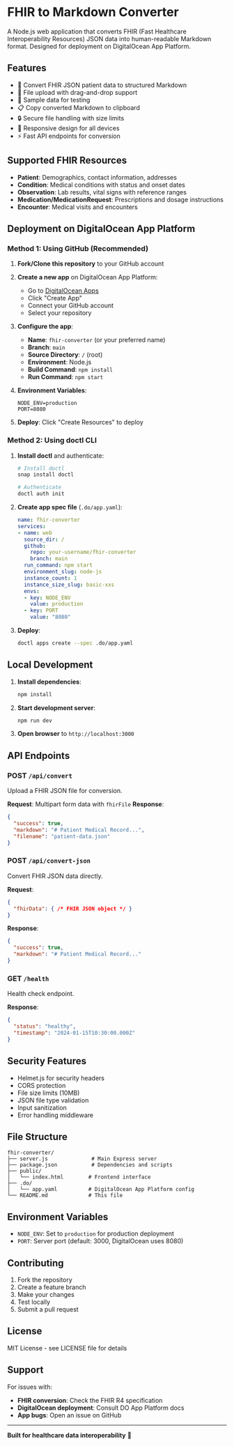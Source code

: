 # FHIR to Markdown Converter

A Node.js web application that converts FHIR (Fast Healthcare Interoperability Resources) JSON data into human-readable Markdown format. Designed for deployment on DigitalOcean App Platform.

## Features

- 🏥 Convert FHIR JSON patient data to structured Markdown
- 📁 File upload with drag-and-drop support
- 🎯 Sample data for testing
- 📋 Copy converted Markdown to clipboard
- 🔒 Secure file handling with size limits
- 📱 Responsive design for all devices
- ⚡ Fast API endpoints for conversion

## Supported FHIR Resources

- **Patient**: Demographics, contact information, addresses
- **Condition**: Medical conditions with status and onset dates
- **Observation**: Lab results, vital signs with reference ranges
- **Medication/MedicationRequest**: Prescriptions and dosage instructions
- **Encounter**: Medical visits and encounters

## Deployment on DigitalOcean App Platform

### Method 1: Using GitHub (Recommended)

1. **Fork/Clone this repository** to your GitHub account

2. **Create a new app** on DigitalOcean App Platform:
   - Go to [DigitalOcean Apps](https://cloud.digitalocean.com/apps)
   - Click "Create App"
   - Connect your GitHub account
   - Select your repository

3. **Configure the app**:
   - **Name**: `fhir-converter` (or your preferred name)
   - **Branch**: `main`
   - **Source Directory**: `/` (root)
   - **Environment**: Node.js
   - **Build Command**: `npm install`
   - **Run Command**: `npm start`

4. **Environment Variables**:
   ```
   NODE_ENV=production
   PORT=8080
   ```

5. **Deploy**: Click "Create Resources" to deploy

### Method 2: Using doctl CLI

1. **Install doctl** and authenticate:
   ```bash
   # Install doctl
   snap install doctl
   
   # Authenticate
   doctl auth init
   ```

2. **Create app spec file** (`.do/app.yaml`):
   ```yaml
   name: fhir-converter
   services:
   - name: web
     source_dir: /
     github:
       repo: your-username/fhir-converter
       branch: main
     run_command: npm start
     environment_slug: node-js
     instance_count: 1
     instance_size_slug: basic-xxs
     envs:
     - key: NODE_ENV
       value: production
     - key: PORT
       value: "8080"
   ```

3. **Deploy**:
   ```bash
   doctl apps create --spec .do/app.yaml
   ```

## Local Development

1. **Install dependencies**:
   ```bash
   npm install
   ```

2. **Start development server**:
   ```bash
   npm run dev
   ```

3. **Open browser** to `http://localhost:3000`

## API Endpoints

### POST `/api/convert`
Upload a FHIR JSON file for conversion.

**Request**: Multipart form data with `fhirFile`
**Response**: 
```json
{
  "success": true,
  "markdown": "# Patient Medical Record...",
  "filename": "patient-data.json"
}
```

### POST `/api/convert-json`
Convert FHIR JSON data directly.

**Request**:
```json
{
  "fhirData": { /* FHIR JSON object */ }
}
```

**Response**:
```json
{
  "success": true,
  "markdown": "# Patient Medical Record..."
}
```

### GET `/health`
Health check endpoint.

**Response**:
```json
{
  "status": "healthy",
  "timestamp": "2024-01-15T10:30:00.000Z"
}
```

## Security Features

- Helmet.js for security headers
- CORS protection
- File size limits (10MB)
- JSON file type validation
- Input sanitization
- Error handling middleware

## File Structure

```
fhir-converter/
├── server.js              # Main Express server
├── package.json           # Dependencies and scripts
├── public/
│   └── index.html        # Frontend interface
├── .do/
│   └── app.yaml          # DigitalOcean App Platform config
└── README.md             # This file
```

## Environment Variables

- `NODE_ENV`: Set to `production` for production deployment
- `PORT`: Server port (default: 3000, DigitalOcean uses 8080)

## Contributing

1. Fork the repository
2. Create a feature branch
3. Make your changes
4. Test locally
5. Submit a pull request

## License

MIT License - see LICENSE file for details

## Support

For issues with:
- **FHIR conversion**: Check the FHIR R4 specification
- **DigitalOcean deployment**: Consult DO App Platform docs
- **App bugs**: Open an issue on GitHub

---

**Built for healthcare data interoperability** 🏥 